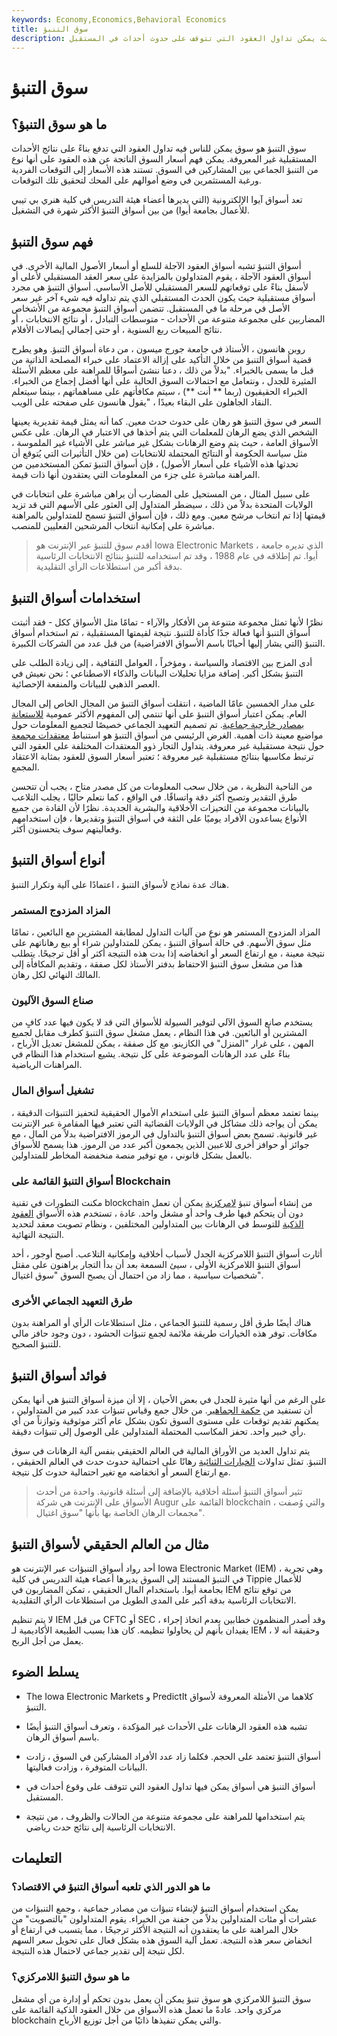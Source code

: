 ```yaml
---
keywords: Economy,Economics,Behavioral Economics
title: سوق التنبؤ
description: سوق التنبؤ هو نوع من السوق حيث يمكن تداول العقود التي تتوقف على حدوث أحداث في المستقبل.
---
```


# سوق التنبؤ
## ما هو سوق التنبؤ؟

سوق التنبؤ هو سوق يمكن للناس فيه تداول العقود التي تدفع بناءً على نتائج الأحداث المستقبلية غير المعروفة. يمكن فهم أسعار السوق الناتجة عن هذه العقود على أنها نوع من التنبؤ الجماعي بين المشاركين في السوق. تستند هذه الأسعار إلى التوقعات الفردية ورغبة المستثمرين في وضع أموالهم على المحك لتحقيق تلك التوقعات.

تعد أسواق آيوا الإلكترونية (التي يديرها أعضاء هيئة التدريس في كلية هنري بي تيبي للأعمال بجامعة أيوا) من بين أسواق التنبؤ الأكثر شهرة في التشغيل.

## فهم سوق التنبؤ

أسواق التنبؤ تشبه أسواق العقود الآجلة للسلع أو أسعار الأصول المالية الأخرى. في أسواق العقود الآجلة ، يقوم المتداولون بالمزايدة على سعر العقد المستقبلي لأعلى أو لأسفل بناءً على توقعاتهم للسعر المستقبلي للأصل الأساسي. أسواق التنبؤ هي مجرد أسواق مستقبلية حيث يكون الحدث المستقبلي الذي يتم تداوله فيه شيء آخر غير سعر الأصل في مرحلة ما في المستقبل. تتضمن أسواق التنبؤ مجموعة من الأشخاص المضاربين على مجموعة متنوعة من الأحداث - متوسطات التبادل ، أو نتائج الانتخابات ، أو نتائج المبيعات ربع السنوية ، أو حتى إجمالي إيصالات الأفلام.

روبن هانسون ، الأستاذ في جامعة جورج ميسون ، من دعاة أسواق التنبؤ. وهو يطرح قضية أسواق التنبؤ من خلال التأكيد على إزالة الاعتماد على خبراء المصلحة الذاتية من قبل ما يسمى بالخبراء. "بدلاً من ذلك ، دعنا ننشئ أسواقًا للمراهنة على معظم الأسئلة المثيرة للجدل ، ونتعامل مع احتمالات السوق الحالية على أنها أفضل إجماع من الخبراء. الخبراء الحقيقيون (ربما ** أنت **) ، سيتم مكافأتهم على مساهماتهم ، بينما سيتعلم النقاد الجاهلون على البقاء بعيدًا ، "يقول هانسون على صفحته على الويب.

السعر في سوق التنبؤ هو رهان على حدوث حدث معين. كما أنه يمثل قيمة تقديرية يعينها الشخص الذي يضع الرهان للمعلمات التي يتم أخذها في الاعتبار في الرهان. على عكس الأسواق العامة ، حيث يتم وضع الرهانات بشكل غير مباشر على الأشياء غير الملموسة ، مثل سياسة الحكومة أو النتائج المحتملة للانتخابات (من خلال التأثيرات التي يُتوقع أن تحدثها هذه الأشياء على أسعار الأصول) ، فإن أسواق التنبؤ تمكن المستخدمين من المراهنة مباشرة على جزء من المعلومات التي يعتقدون أنها ذات قيمة.

على سبيل المثال ، من المستحيل على المضارب أن يراهن مباشرة على انتخابات في الولايات المتحدة بدلاً من ذلك ، سيضطر المتداول إلى العثور على الأسهم التي قد تزيد قيمتها إذا تم انتخاب مرشح معين. ومع ذلك ، فإن أسواق التنبؤ تسمح للمتداولين بالمراهنة مباشرة على إمكانية انتخاب المرشحين الفعليين للمنصب.

> أقدم سوق للتنبؤ عبر الإنترنت هو Iowa Electronic Markets ، الذي تديره جامعة أيوا. تم إطلاقه في عام 1988 ، وقد تم استخدامه للتنبؤ بنتائج الانتخابات الرئاسية بدقة أكبر من استطلاعات الرأي التقليدية.

>

## استخدامات أسواق التنبؤ

نظرًا لأنها تمثل مجموعة متنوعة من الأفكار والآراء - تمامًا مثل الأسواق ككل - فقد أثبتت أسواق التنبؤ أنها فعالة جدًا كأداة للتنبؤ. نتيجة لقيمتها المستقبلية ، تم استخدام أسواق التنبؤ (التي يشار إليها أحيانًا باسم الأسواق الافتراضية) من قبل عدد من الشركات الكبيرة.

أدى المزج بين الاقتصاد والسياسة ، ومؤخراً ، العوامل الثقافية ، إلى زيادة الطلب على التنبؤ بشكل أكبر. إضافة مزايا تحليلات البيانات والذكاء الاصطناعي ؛ نحن نعيش في العصر الذهبي للبيانات والمنفعة الإحصائية.

على مدار الخمسين عامًا الماضية ، انتقلت أسواق التنبؤ من المجال الخاص إلى المجال العام. يمكن اعتبار أسواق التنبؤ على أنها تنتمي إلى المفهوم الأكثر عمومية [للاستعانة بمصادر خارجية جماعية](/crowdsourcing). تم تصميم التعهيد الجماعي خصيصًا لتجميع المعلومات حول مواضيع معينة ذات أهمية. الغرض الرئيسي من أسواق التنبؤ هو استنباط [معتقدات مجمعة](/wisdom-crowds) حول نتيجة مستقبلية غير معروفة. يتداول التجار ذوو المعتقدات المختلفة على العقود التي ترتبط مكاسبها بنتائج مستقبلية غير معروفة ؛ تعتبر أسعار السوق للعقود بمثابة الاعتقاد المجمع.

من الناحية النظرية ، من خلال سحب المعلومات من كل مصدر متاح ، يجب أن تتحسن طرق التقدير وتصبح أكثر دقة واتساقًا. في الواقع ، كما نتعلم حاليًا ، يجلب التلاعب بالبيانات مجموعة من التحيزات الأخلاقية والبشرية الجديدة. نظرًا لأن القادة من جميع الأنواع يساعدون الأفراد يوميًا على الثقة في أسواق التنبؤ وتقديرها ، فإن استخدامهم وفعاليتهم سوف يتحسنون أكثر.

## أنواع أسواق التنبؤ

هناك عدة نماذج لأسواق التنبؤ ، اعتمادًا على آلية وتكرار التنبؤ.

### المزاد المزدوج المستمر

المزاد المزدوج المستمر هو نوع من آليات التداول لمطابقة المشترين مع البائعين ، تمامًا مثل سوق الأسهم. في حالة أسواق التنبؤ ، يمكن للمتداولين شراء أو بيع رهاناتهم على نتيجة معينة ، مع ارتفاع السعر أو انخفاضه إذا بدت هذه النتيجة أكثر أو أقل ترجيحًا. يتطلب هذا من مشغل سوق التنبؤ الاحتفاظ بدفتر الأستاذ لكل صفقة ، وتقديم المكافأة إلى المالك النهائي لكل رهان.

### صناع السوق الآليون

يستخدم صانع السوق الآلي لتوفير السيولة للأسواق التي قد لا يكون فيها عدد كافٍ من المشترين أو البائعين. في هذا النظام ، يعمل مشغل سوق التنبؤ كطرف مقابل لجميع المهن ، على غرار "المنزل" في الكازينو. مع كل صفقة ، يمكن للمشغل تعديل الأرباح ، بناءً على عدد الرهانات الموضوعة على كل نتيجة. يشيع استخدام هذا النظام في المراهنات الرياضية.

### تشغيل أسواق المال

بينما تعتمد معظم أسواق التنبؤ على استخدام الأموال الحقيقية لتحفيز التنبؤات الدقيقة ، يمكن أن يواجه ذلك مشاكل في الولايات القضائية التي تعتبر فيها المقامرة عبر الإنترنت غير قانونية. تسمح بعض أسواق التنبؤ بالتداول في الرموز الافتراضية بدلاً من المال ، مع جوائز أو حوافز أخرى للاعبين الذين يجمعون أكبر عدد من الرموز. هذا يسمح للأسواق بالعمل بشكل قانوني ، مع توفير منصة منخفضة المخاطر للمتداولين.

### أسواق التنبؤ القائمة على Blockchain

مكنت التطورات في تقنية blockchain من إنشاء أسواق تنبؤ [لامركزية](/decentralizedmarket) يمكن أن تعمل دون أن يتحكم فيها طرف واحد أو مشغل واحد. عادة ، تستخدم هذه الأسواق [العقود الذكية](/smart-contracts) للتوسط في الرهانات بين المتداولين المختلفين ، ونظام تصويت معقد لتحديد النتيجة النهائية.

أثارت أسواق التنبؤ اللامركزية الجدل لأسباب أخلاقية وإمكانية التلاعب. أصبح أوجور ، أحد أسواق التنبؤ اللامركزية الأولى ، سيئ السمعة بعد أن بدأ التجار يراهنون على مقتل شخصيات سياسية ، مما زاد من احتمال أن يصبح السوق "سوق اغتيال".

### طرق التعهيد الجماعي الأخرى

هناك أيضًا طرق أقل رسمية للتنبؤ الجماعي ، مثل استطلاعات الرأي أو المراهنة بدون مكافآت. توفر هذه الخيارات طريقة ملائمة لجمع تنبؤات الحشود ، دون وجود حافز مالي للتنبؤ الصحيح.

## فوائد أسواق التنبؤ

على الرغم من أنها مثيرة للجدل في بعض الأحيان ، إلا أن ميزة أسواق التنبؤ هي أنها يمكن أن تستفيد من [حكمة الجماهير](/wisdom-crowds). من خلال جمع وقياس تنبؤات عدد كبير من المتداولين ، يمكنهم تقديم توقعات على مستوى السوق تكون بشكل عام أكثر موثوقية وتوازناً من أي رأي خبير واحد. تحفز المكاسب المحتملة المتداولين على الوصول إلى تنبؤات دقيقة.

يتم تداول العديد من الأوراق المالية في العالم الحقيقي بنفس آلية الرهانات في سوق التنبؤ. تمثل تداولات [الخيارات الثنائية](/binary-option) رهانًا على احتمالية حدوث حدث في العالم الحقيقي ، مع ارتفاع السعر أو انخفاضه مع تغير احتمالية حدوث كل نتيجة.

> تثير أسواق التنبؤ أسئلة أخلاقية بالإضافة إلى أسئلة قانونية. واحدة من أحدث الأسواق على الإنترنت هي شركة Augur القائمة على blockchain ، والتي وُصفت مجمعات الرهان الخاصة بها بأنها "سوق اغتيال".

>

## مثال من العالم الحقيقي لأسواق التنبؤ

أحد رواد أسواق التنبؤات عبر الإنترنت هو Iowa Electronic Market (IEM) ، وهي تجربة في التنبؤ المستند إلى السوق يديرها أعضاء هيئة التدريس في كلية Tippie للأعمال بجامعة أيوا. باستخدام المال الحقيقي ، تمكن المضاربون في IEM من توقع نتائج الانتخابات الرئاسية بدقة أكبر على المدى الطويل من استطلاعات الرأي التقليدية.

لا يتم تنظيم IEM من قبل CFTC أو SEC ، وقد أصدر المنظمون خطابين بعدم اتخاذ إجراء يفيدان بأنهم لن يحاولوا تنظيمه. كان هذا بسبب الطبيعة الأكاديمية لـ IEM ، وحقيقة أنه لا يعمل من أجل الربح.

## يسلط الضوء

- The Iowa Electronic Markets و PredictIt كلاهما من الأمثلة المعروفة لأسواق التنبؤ.

- تشبه هذه العقود الرهانات على الأحداث غير المؤكدة ، وتعرف أسواق التنبؤ أيضًا باسم أسواق الرهان.

- أسواق التنبؤ تعتمد على الحجم. فكلما زاد عدد الأفراد المشاركين في السوق ، زادت البيانات المتوفرة ، وزادت فعاليتها.

- أسواق التنبؤ هي أسواق يمكن فيها تداول العقود التي تتوقف على وقوع أحداث في المستقبل.

- يتم استخدامها للمراهنة على مجموعة متنوعة من الحالات والظروف ، من نتيجة الانتخابات الرئاسية إلى نتائج حدث رياضي.

## التعليمات

### ما هو الدور الذي تلعبه أسواق التنبؤ في الاقتصاد؟

يمكن استخدام أسواق التنبؤ لإنشاء تنبؤات من مصادر جماعية ، وجمع التنبؤات من عشرات أو مئات المتداولين بدلاً من حفنة من الخبراء. يقوم المتداولون "بالتصويت" من خلال المراهنة على ما يعتقدون أنه النتيجة الأكثر ترجيحًا ، مما يتسبب في ارتفاع أو انخفاض سعر هذه النتيجة. تعمل آلية السوق هذه بشكل فعال على تحويل سعر السهم لكل نتيجة إلى تقدير جماعي لاحتمال هذه النتيجة.

### ما هو سوق التنبؤ اللامركزي؟

سوق التنبؤ اللامركزي هو سوق تنبؤ يمكن أن يعمل بدون تحكم أو إدارة من أي مشغل مركزي واحد. عادةً ما تعمل هذه الأسواق من خلال العقود الذكية القائمة على blockchain والتي يمكن تنفيذها ذاتيًا من أجل توزيع الأرباح.

